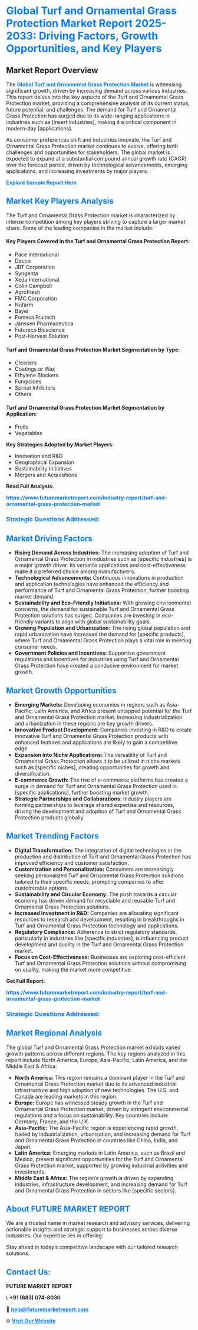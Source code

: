 <h1 style="color: #007BFF;">Global Turf and Ornamental Grass Protection Market Report 2025-2033: Driving Factors, Growth Opportunities, and Key Players</h1>

<section id="overview">
<h2>Market Report Overview</h2>
<p>The <a href="https://www.futuremarketreport.com/industry-report/turf-and-ornamental-grass-protection-market" style="color: #007BFF; text-decoration: none;"><strong>Global Turf and Ornamental Grass Protection Market</strong></a> is witnessing significant growth, driven by increasing demand across various industries. This report delves into the key aspects of the Turf and Ornamental Grass Protection market, providing a comprehensive analysis of its current status, future potential, and challenges. The demand for Turf and Ornamental Grass Protection has surged due to its wide-ranging applications in industries such as [insert industries], making it a critical component in modern-day [applications].</p>
<p>As consumer preferences shift and industries innovate, the Turf and Ornamental Grass Protection market continues to evolve, offering both challenges and opportunities for stakeholders. The global market is expected to expand at a substantial compound annual growth rate (CAGR) over the forecast period, driven by technological advancements, emerging applications, and increasing investments by major players.</p>
</section>

<section id="overview">
<p><a href="https://www.futuremarketreport.com/request-sample/reportId=33429" style="color: #007BFF; text-decoration: none;"><strong>Explore Sample Report Here</strong></a></p>
</section>

<section id="key-players">
<h2 style="color: #007BFF;">Market Key Players Analysis</h2>
<p>The Turf and Ornamental Grass Protection market is characterized by intense competition among key players striving to capture a larger market share. Some of the leading companies in the market include:</p>
<h4>Key Players Covered in the Turf and Ornamental Grass Protection Report:</h4>
<ul><li>Pace International</li><li>Decco</li><li>JBT Corporation</li><li>Syngenta</li><li>Xeda International</li><li>Colin Campbell</li><li>AgroFresh</li><li>FMC Corporation</li><li>Nufarm</li><li>Bayer</li><li>Fomesa Fruitech</li><li>Janssen Pharmaceutica</li><li>Futureco Bioscience</li><li>Post-Harvest Solution</li></ul>
<h4>Turf and Ornamental Grass Protection Market Segmentation by Type:</h4>
<ul><li>Cleaners</li><li>Coatings or Wax</li><li>Ethylene Blockers</li><li>Fungicides</li><li>Sprout Inhibitors</li><li>Others</li></ul>

<h4>Turf and Ornamental Grass Protection Market Segmentation by Application:</h4>
<ul><li>Fruits</li><li>Vegetables</li></ul>
<p><strong>Key Strategies Adopted by Market Players:</strong></p>
<ul>
<li>Innovation and R&D</li>
<li>Geographical Expansion</li>
<li>Sustainability Initiatives</li>
<li>Mergers and Acquisitions</li>
</ul>
</section>

<section>
<p><strong>Read Full Analysis: </strong></p><a href="https://www.futuremarketreport.com/industry-report/turf-and-ornamental-grass-protection-market" style="color: #007BFF; text-decoration: none;"><strong>https://www.futuremarketreport.com/industry-report/turf-and-ornamental-grass-protection-market</strong></a>
<h3 style="color: #007BFF;">Strategic Questions Addressed:</h3>
</section>

<section id="driving-factors">
<h2 style="color: #007BFF;">Market Driving Factors</h2>
<ul>
<li><strong>Rising Demand Across Industries:</strong> The increasing adoption of Turf and Ornamental Grass Protection in industries such as [specific industries] is a major growth driver. Its versatile applications and cost-effectiveness make it a preferred choice among manufacturers.</li>
<li><strong>Technological Advancements:</strong> Continuous innovations in production and application technologies have enhanced the efficiency and performance of Turf and Ornamental Grass Protection, further boosting market demand.</li>
<li><strong>Sustainability and Eco-Friendly Initiatives:</strong> With growing environmental concerns, the demand for sustainable Turf and Ornamental Grass Protection solutions has surged. Companies are investing in eco-friendly variants to align with global sustainability goals.</li>
<li><strong>Growing Population and Urbanization:</strong> The rising global population and rapid urbanization have increased the demand for [specific products], where Turf and Ornamental Grass Protection plays a vital role in meeting consumer needs.</li>
<li><strong>Government Policies and Incentives:</strong> Supportive government regulations and incentives for industries using Turf and Ornamental Grass Protection have created a conducive environment for market growth.</li>
</ul>
</section>

<section id="growth-opportunities">
<h2 style="color: #007BFF;">Market Growth Opportunities</h2>
<ul>
<li><strong>Emerging Markets:</strong> Developing economies in regions such as Asia-Pacific, Latin America, and Africa present untapped potential for the Turf and Ornamental Grass Protection market. Increasing industrialization and urbanization in these regions are key growth drivers.</li>
<li><strong>Innovative Product Development:</strong> Companies investing in R&D to create innovative Turf and Ornamental Grass Protection products with enhanced features and applications are likely to gain a competitive edge.</li>
<li><strong>Expansion into Niche Applications:</strong> The versatility of Turf and Ornamental Grass Protection allows it to be utilized in niche markets such as [specific niches], creating opportunities for growth and diversification.</li>
<li><strong>E-commerce Growth:</strong> The rise of e-commerce platforms has created a surge in demand for Turf and Ornamental Grass Protection used in [specific applications], further boosting market growth.</li>
<li><strong>Strategic Partnerships and Collaborations:</strong> Industry players are forming partnerships to leverage shared expertise and resources, driving the development and adoption of Turf and Ornamental Grass Protection products globally.</li>
</ul>
</section>

<section id="trending-factors">
<h2 style="color: #007BFF;">Market Trending Factors</h2>
<ul>
<li><strong>Digital Transformation:</strong> The integration of digital technologies in the production and distribution of Turf and Ornamental Grass Protection has improved efficiency and customer satisfaction.</li>
<li><strong>Customization and Personalization:</strong> Consumers are increasingly seeking personalized Turf and Ornamental Grass Protection solutions tailored to their specific needs, prompting companies to offer customizable options.</li>
<li><strong>Sustainability and Circular Economy:</strong> The push towards a circular economy has driven demand for recyclable and reusable Turf and Ornamental Grass Protection solutions.</li>
<li><strong>Increased Investment in R&D:</strong> Companies are allocating significant resources to research and development, resulting in breakthroughs in Turf and Ornamental Grass Protection technology and applications.</li>
<li><strong>Regulatory Compliance:</strong> Adherence to strict regulatory standards, particularly in industries like [specific industries], is influencing product development and quality in the Turf and Ornamental Grass Protection market.</li>
<li><strong>Focus on Cost-Effectiveness:</strong> Businesses are exploring cost-efficient Turf and Ornamental Grass Protection solutions without compromising on quality, making the market more competitive.</li>
</ul>
</section>

<section>
<p><strong>Get Full Report: </strong></p><a href="https://www.futuremarketreport.com/industry-report/turf-and-ornamental-grass-protection-market" style="color: #007BFF; text-decoration: none;"><strong>https://www.futuremarketreport.com/industry-report/turf-and-ornamental-grass-protection-market</strong></a>
<h3 style="color: #007BFF;">Strategic Questions Addressed:</h3>
</section>


<section id="regional-analysis">
<h2 style="color: #007BFF;">Market Regional Analysis</h2>
<p>The global Turf and Ornamental Grass Protection market exhibits varied growth patterns across different regions. The key regions analyzed in this report include North America, Europe, Asia-Pacific, Latin America, and the Middle East & Africa:</p>
<ul>
<li><strong>North America:</strong> This region remains a dominant player in the Turf and Ornamental Grass Protection market due to its advanced industrial infrastructure and high adoption of new technologies. The U.S. and Canada are leading markets in this region.</li>
<li><strong>Europe:</strong> Europe has witnessed steady growth in the Turf and Ornamental Grass Protection market, driven by stringent environmental regulations and a focus on sustainability. Key countries include Germany, France, and the U.K.</li>
<li><strong>Asia-Pacific:</strong> The Asia-Pacific region is experiencing rapid growth, fueled by industrialization, urbanization, and increasing demand for Turf and Ornamental Grass Protection in countries like China, India, and Japan.</li>
<li><strong>Latin America:</strong> Emerging markets in Latin America, such as Brazil and Mexico, present significant opportunities for the Turf and Ornamental Grass Protection market, supported by growing industrial activities and investments.</li>
<li><strong>Middle East & Africa:</strong> The region’s growth is driven by expanding industries, infrastructure development, and increasing demand for Turf and Ornamental Grass Protection in sectors like [specific sectors].</li>
</ul>
</section>

<footer>
<h2 style="color: #007BFF;">About FUTURE MARKET REPORT</h2>
<p>We are a trusted name in market research and advisory services, delivering actionable insights and strategic support to businesses across diverse industries. Our expertise lies in offering:</p>

<p>Stay ahead in today’s competitive landscape with our tailored research solutions.</p>

<h2 style="color: #007BFF;">Contact Us:</h2>
<p><strong>FUTURE MARKET REPORT</strong></p>
<p>📞 <strong>+91 (883) 074-8030</strong></p>
<p>📧 <strong><a href="mailto:help@futuremarketreport.com" style="color: #007BFF;">help@futuremarketreport.com</a></strong></p>
<p>🌐 <strong><a href="https://www.futuremarketreport.com/" style="color: #007BFF;">Visit Our Website</a></strong></p>
</footer>